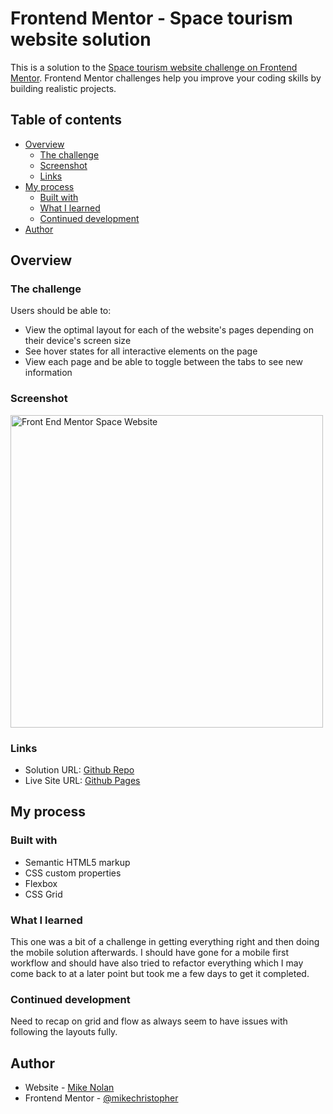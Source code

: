 # Frontend Mentor - Space tourism website solution

This is a solution to the [Space tourism website challenge on Frontend Mentor](https://www.frontendmentor.io/challenges/space-tourism-multipage-website-gRWj1URZ3). Frontend Mentor challenges help you improve your coding skills by building realistic projects.

## Table of contents

- [Overview](#overview)
  - [The challenge](#the-challenge)
  - [Screenshot](#screenshot)
  - [Links](#links)
- [My process](#my-process)
  - [Built with](#built-with)
  - [What I learned](#what-i-learned)
  - [Continued development](#continued-development)
- [Author](#author)

## Overview

### The challenge

Users should be able to:

- View the optimal layout for each of the website's pages depending on their device's screen size
- See hover states for all interactive elements on the page
- View each page and be able to toggle between the tabs to see new information

### Screenshot

<img src="https://raw.githubusercontent.com/mikechristopher/100daysofcode/refs/heads/gh-pages/_images/FEM-space.png" alt="Front End Mentor Space Website" height="500"/>

### Links

- Solution URL: [Github Repo](https://github.com/mikechristopher/FEM-space-tourism)
- Live Site URL: [Github Pages](https://mikechristopher.github.io/FEM-space-tourism/)

## My process

### Built with

- Semantic HTML5 markup
- CSS custom properties
- Flexbox
- CSS Grid

### What I learned

This one was a bit of a challenge in getting everything right and then doing the mobile solution afterwards. I should have gone for a mobile first workflow and should have also tried to refactor everything which I may come back to at a later point but took me a few days to get it completed.

### Continued development

Need to recap on grid and flow as always seem to have issues with following the layouts fully.

## Author

- Website - [Mike Nolan](https://github.com/mikechristopher/)
- Frontend Mentor - [@mikechristopher](https://www.frontendmentor.io/profile/mikechristopher)
